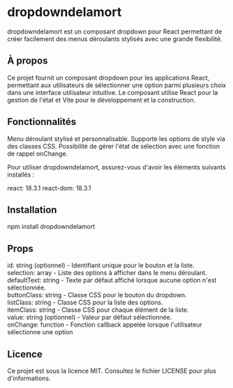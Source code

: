 <h1> dropdowndelamort </h1>


dropdowndelamort est un composant dropdown pour React permettant de créer facilement des menus déroulants stylisés avec une grande flexibilité.

<h2>À propos</h2>
Ce projet fournit un composant dropdown pour les applications React, permettant aux utilisateurs de sélectionner une option parmi plusieurs choix dans une interface utilisateur intuitive. Le composant utilise React pour la gestion de l'état et Vite pour le développement et la construction.

<h2>Fonctionnalités</h2>

Menu déroulant stylisé et personnalisable.
Supporte les options de style via des classes CSS.
Possibilité de gérer l'état de sélection avec une fonction de rappel onChange.

Pour utiliser dropdowndelamort, assurez-vous d'avoir les éléments suivants installés :

react: 18.3.1
react-dom: 18.3.1

<h2>Installation</h2>

npm install dropdowndelamort

<h2>Props</h2>

id: string (optionnel) - Identifiant unique pour le bouton et la liste.<br>
selection: array - Liste des options à afficher dans le menu déroulant.<br>
defaultText: string - Texte par défaut affiché lorsque aucune option n'est sélectionnée.<br>
buttonClass: string - Classe CSS pour le bouton du dropdown.<br>
listClass: string - Classe CSS pour la liste des options.<br>
itemClass: string - Classe CSS pour chaque élément de la liste.<br>
value: string (optionnel) - Valeur par défaut sélectionnée.<br>
onChange: function - Fonction callback appelée lorsque l'utilisateur sélectionne une option<br>

<h2>Licence</h2>
Ce projet est sous la licence MIT. Consultez le fichier LICENSE pour plus d'informations.